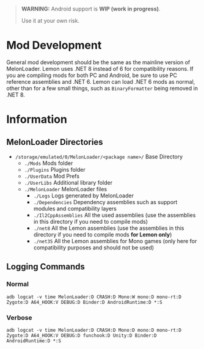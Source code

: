 > **WARNING:** Android support is **WIP (work in progress)**.
>
> Use it at your own risk.
# Mod Development
General mod development should be the same as the mainline version of MelonLoader.
Lemon uses .NET 8 instead of 6 for compatibility reasons. If you are compiling mods for both PC and Android, be sure to use PC reference assemblies and .NET 6.
Lemon can load .NET 6 mods as normal, other than for a few small things, such as `BinaryFormatter` being removed in .NET 8.

# Information
## MelonLoader Directories
- `/storage/emulated/0/MelonLoader/<package name>/` Base Directory
    - `./Mods` Mods folder
    - `./Plugins` Plugins folder
    - `./UserData` Mod Prefs
    - `./UserLibs` Additional library folder
    - `./MelonLoader` MelonLoader files
        - `./Logs` Logs generated by MelonLoader
        - `./Dependencies` Dependency assemblies such as support modules and compatibility layers
        - `./Il2CppAssemblies` All the used assemblies (use the assemblies in this directory if you need to compile mods)
        - `./net8` All the Lemon assemblies (use the assemblies in this directory if you need to compile mods **for Lemon only**)
        - `./net35` All the Lemon assemblies for Mono games (only here for compatibility purposes and should not be used)

## Logging Commands
### Normal
```
adb logcat -v time MelonLoader:D CRASH:D Mono:W mono:D mono-rt:D Zygote:D A64_HOOK:V DEBUG:D Binder:D AndroidRuntime:D *:S
```
### Verbose
```
adb logcat -v time MelonLoader:D CRASH:D Mono:D mono:D mono-rt:D Zygote:D A64_HOOK:V DEBUG:D funchook:D Unity:D Binder:D AndroidRuntime:D *:S
```

[//]: # (## Bug Reporting)
[//]: # (Please report your ML Android bugs in [the dedicated discord server]&#40;https://discord.gg/RAFGe33Y28&#41;. All bug reports are super helpful, and can be used to make ML Android more stable. )
